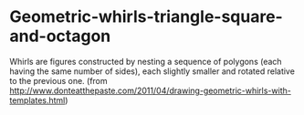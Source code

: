 # Geometric-whirls-triangle-square-and-octagon
Whirls are figures constructed by nesting a sequence of polygons (each having the same number of sides), each slightly smaller and rotated relative to the previous one. (from http://www.donteatthepaste.com/2011/04/drawing-geometric-whirls-with-templates.html)
